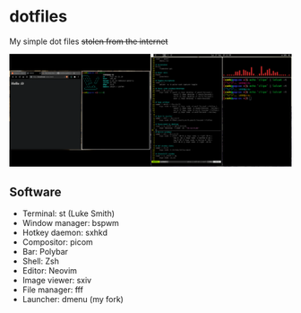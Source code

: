 # dotfiles

My simple dot files ~~stolen from the internet~~

![](screenshot.png)

## Software

- Terminal: st (Luke Smith)
- Window manager: bspwm
- Hotkey daemon: sxhkd
- Compositor: picom
- Bar: Polybar
- Shell: Zsh
- Editor: Neovim
- Image viewer: sxiv
- File manager: fff
- Launcher: dmenu (my fork)


